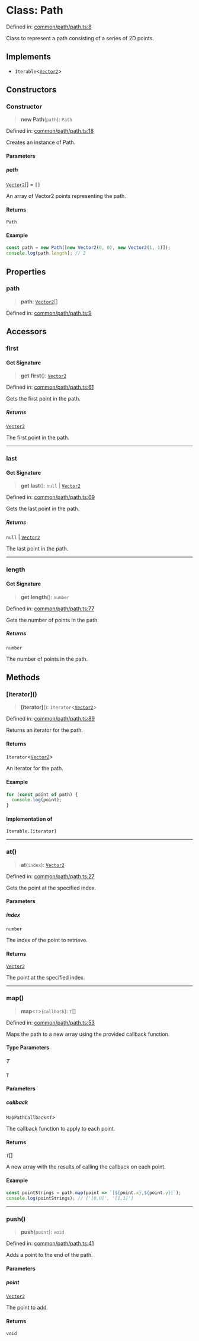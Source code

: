 # Class: Path

Defined in: [common/path/path.ts:8](https://github.com/Forge-Game-Engine/Forge/blob/6a4c05c6b58848e53a4f2ca7d9cd2f9b6c10e5ac/src/common/path/path.ts#L8)

Class to represent a path consisting of a series of 2D points.

## Implements

- `Iterable`\<[`Vector2`](Vector2.md)\>

## Constructors

### Constructor

> **new Path**(`path`): `Path`

Defined in: [common/path/path.ts:18](https://github.com/Forge-Game-Engine/Forge/blob/6a4c05c6b58848e53a4f2ca7d9cd2f9b6c10e5ac/src/common/path/path.ts#L18)

Creates an instance of Path.

#### Parameters

##### path

[`Vector2`](Vector2.md)[] = `[]`

An array of Vector2 points representing the path.

#### Returns

`Path`

#### Example

```ts
const path = new Path([new Vector2(0, 0), new Vector2(1, 1)]);
console.log(path.length); // 2
```

## Properties

### path

> **path**: [`Vector2`](Vector2.md)[]

Defined in: [common/path/path.ts:9](https://github.com/Forge-Game-Engine/Forge/blob/6a4c05c6b58848e53a4f2ca7d9cd2f9b6c10e5ac/src/common/path/path.ts#L9)

## Accessors

### first

#### Get Signature

> **get** **first**(): [`Vector2`](Vector2.md)

Defined in: [common/path/path.ts:61](https://github.com/Forge-Game-Engine/Forge/blob/6a4c05c6b58848e53a4f2ca7d9cd2f9b6c10e5ac/src/common/path/path.ts#L61)

Gets the first point in the path.

##### Returns

[`Vector2`](Vector2.md)

The first point in the path.

***

### last

#### Get Signature

> **get** **last**(): `null` \| [`Vector2`](Vector2.md)

Defined in: [common/path/path.ts:69](https://github.com/Forge-Game-Engine/Forge/blob/6a4c05c6b58848e53a4f2ca7d9cd2f9b6c10e5ac/src/common/path/path.ts#L69)

Gets the last point in the path.

##### Returns

`null` \| [`Vector2`](Vector2.md)

The last point in the path.

***

### length

#### Get Signature

> **get** **length**(): `number`

Defined in: [common/path/path.ts:77](https://github.com/Forge-Game-Engine/Forge/blob/6a4c05c6b58848e53a4f2ca7d9cd2f9b6c10e5ac/src/common/path/path.ts#L77)

Gets the number of points in the path.

##### Returns

`number`

The number of points in the path.

## Methods

### \[iterator\]()

> **\[iterator\]**(): `Iterator`\<[`Vector2`](Vector2.md)\>

Defined in: [common/path/path.ts:89](https://github.com/Forge-Game-Engine/Forge/blob/6a4c05c6b58848e53a4f2ca7d9cd2f9b6c10e5ac/src/common/path/path.ts#L89)

Returns an iterator for the path.

#### Returns

`Iterator`\<[`Vector2`](Vector2.md)\>

An iterator for the path.

#### Example

```ts
for (const point of path) {
  console.log(point);
}
```

#### Implementation of

`Iterable.[iterator]`

***

### at()

> **at**(`index`): [`Vector2`](Vector2.md)

Defined in: [common/path/path.ts:27](https://github.com/Forge-Game-Engine/Forge/blob/6a4c05c6b58848e53a4f2ca7d9cd2f9b6c10e5ac/src/common/path/path.ts#L27)

Gets the point at the specified index.

#### Parameters

##### index

`number`

The index of the point to retrieve.

#### Returns

[`Vector2`](Vector2.md)

The point at the specified index.

***

### map()

> **map**\<`T`\>(`callback`): `T`[]

Defined in: [common/path/path.ts:53](https://github.com/Forge-Game-Engine/Forge/blob/6a4c05c6b58848e53a4f2ca7d9cd2f9b6c10e5ac/src/common/path/path.ts#L53)

Maps the path to a new array using the provided callback function.

#### Type Parameters

##### T

`T`

#### Parameters

##### callback

`MapPathCallback`\<`T`\>

The callback function to apply to each point.

#### Returns

`T`[]

A new array with the results of calling the callback on each point.

#### Example

```ts
const pointStrings = path.map(point => `[${point.x},${point.y}]`);
console.log(pointStrings); // ['[0,0]', '[1,1]']
```

***

### push()

> **push**(`point`): `void`

Defined in: [common/path/path.ts:41](https://github.com/Forge-Game-Engine/Forge/blob/6a4c05c6b58848e53a4f2ca7d9cd2f9b6c10e5ac/src/common/path/path.ts#L41)

Adds a point to the end of the path.

#### Parameters

##### point

[`Vector2`](Vector2.md)

The point to add.

#### Returns

`void`
